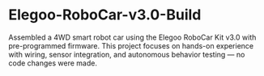 # Elegoo-RoboCar-v3.0-Build
Assembled a 4WD smart robot car using the Elegoo RoboCar Kit v3.0 with pre-programmed firmware. This project focuses on hands-on experience with wiring, sensor integration, and autonomous behavior testing — no code changes were made.
